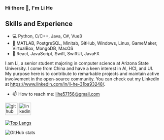 ### Hi there 👋, I'm Li He

## Skills and Experience
* :computer: Python, C/C++, Java, C#, Vue3
* :toolbox: MATLAB, PostgreSQL, Minitab, GitHub, Windows, Linux, GameMaker, VirtualBox, MongoDB, MacOS
* :iphone: React, JavaScript, Swift, SwiftUI, JavaFX

I am Li, a senior student majoring in computer science at Arizona State University. I come from China and have a keen interest in AI, HCI, and UI. My purpose here is to contribute to remarkable projects and maintain active involvement in the open-source community. You can check out my LinkedIn at https://www.linkedin.com/in/li-he-31ba93248/.

- 📫 How to reach me: lihe57156@gmail.com 


[<img src='https://cdn.jsdelivr.net/npm/simple-icons@3.0.1/icons/github.svg' alt='github' height='40'>](https://github.com/Li-8023)  [<img src='https://cdn.jsdelivr.net/npm/simple-icons@3.0.1/icons/linkedin.svg' alt='linkedin' height='40'>](https://www.linkedin.com/in/li-he-31ba93248/)  

[![Top Langs](https://github-readme-stats.vercel.app/api/top-langs/?username=Li-8023)](https://github.com/anuraghazra/github-readme-stats)

![GitHub stats](https://github-readme-stats.vercel.app/api?username=Li-8023&show_icons=true)  


